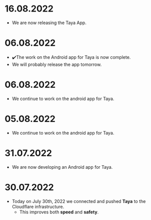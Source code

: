 # 16.08.2022
  - We are now releasing the Taya App.

# 06.08.2022
  - ✔️The work on the Android app for Taya is now complete. 
  - We will probably release the app tomorrow.

# 06.08.2022
  - We continue to work on the android app for Taya.

# 05.08.2022
  - We continue to work on the android app for Taya.
 
 # 31.07.2022
  - We are now developing an Android app for Taya.

# 30.07.2022
  - Today on July 30th, 2022 we connected and pushed **Taya** to the Cloudflare infrastructure.
     - This improves both **speed** and **safety**.
